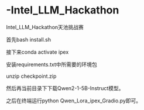 # -Intel_LLM_Hackathon
Intel_LLM_Hackathon天池挑战赛


首先bash install.sh

接下来conda activate ipex

安装requirements.txt中所需要的环境包

unzip checkpoint.zip

然后再当前目录下下载Qwen2-1-5B-Instruct模型。

之后在终端运行python Qwen_Lora_ipex_Gradio.py即可。

